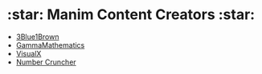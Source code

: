 <div align='center'>
  
  <h1>:star: Manim Content Creators :star:</h1>

</div>

<div align='justify'>
  
  <ul>
    <li><a href='https://www.youtube.com/c/3blue1brown'>3Blue1Brown</a></li>
    <li><a href='https://www.youtube.com/channel/UCUhtTAuCuMoL0W7E2loIy_A'>GammaMathematics</a></li>
    <li><a href='https://www.youtube.com/c/VisualXX'>VisualX</a></li>
    <li><a href='https://www.youtube.com/user/p6majo'>Number Cruncher</a></li>
  </ul>
  
</div>
